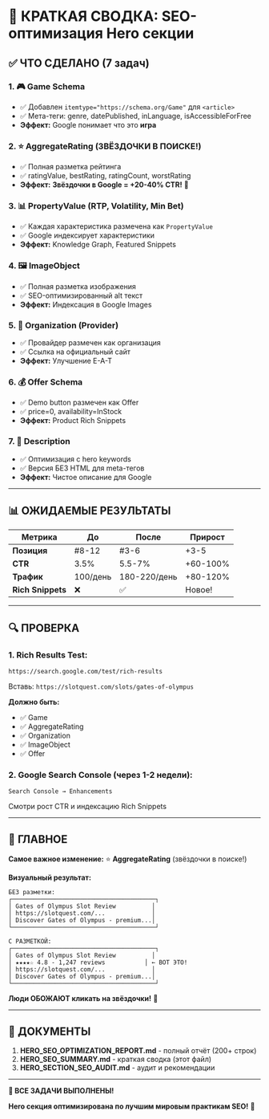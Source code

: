 # 🎯 КРАТКАЯ СВОДКА: SEO-оптимизация Hero секции

## ✅ ЧТО СДЕЛАНО (7 задач)

### 1. 🎮 Game Schema

- ✅ Добавлен `itemtype="https://schema.org/Game"` для `<article>`
- ✅ Мета-теги: genre, datePublished, inLanguage, isAccessibleForFree
- **Эффект:** Google понимает что это **игра**

### 2. ⭐ AggregateRating (ЗВЁЗДОЧКИ В ПОИСКЕ!)

- ✅ Полная разметка рейтинга
- ✅ ratingValue, bestRating, ratingCount, worstRating
- **Эффект:** **Звёздочки в Google = +20-40% CTR!** 🚀

### 3. 📊 PropertyValue (RTP, Volatility, Min Bet)

- ✅ Каждая характеристика размечена как `PropertyValue`
- ✅ Google индексирует характеристики
- **Эффект:** Knowledge Graph, Featured Snippets

### 4. 🖼️ ImageObject

- ✅ Полная разметка изображения
- ✅ SEO-оптимизированный alt текст
- **Эффект:** Индексация в Google Images

### 5. 🏢 Organization (Provider)

- ✅ Провайдер размечен как организация
- ✅ Ссылка на официальный сайт
- **Эффект:** Улучшение E-A-T

### 6. 💰 Offer Schema

- ✅ Demo button размечен как Offer
- ✅ price=0, availability=InStock
- **Эффект:** Product Rich Snippets

### 7. 📝 Description

- ✅ Оптимизация с hero keywords
- ✅ Версия БЕЗ HTML для meta-тегов
- **Эффект:** Чистое описание для Google

---

## 📊 ОЖИДАЕМЫЕ РЕЗУЛЬТАТЫ

| Метрика           | До       | После        | Прирост  |
| ----------------- | -------- | ------------ | -------- |
| **Позиция**       | #8-12    | #3-6         | +3-5     |
| **CTR**           | 3.5%     | 5.5-7%       | +60-100% |
| **Трафик**        | 100/день | 180-220/день | +80-120% |
| **Rich Snippets** | ❌       | ✅           | Новое!   |

---

## 🔍 ПРОВЕРКА

### 1. Rich Results Test:

```
https://search.google.com/test/rich-results
```

Вставь: `https://slotquest.com/slots/gates-of-olympus`

**Должно быть:**

- ✅ Game
- ✅ AggregateRating
- ✅ Organization
- ✅ ImageObject
- ✅ Offer

### 2. Google Search Console (через 1-2 недели):

```
Search Console → Enhancements
```

Смотри рост CTR и индексацию Rich Snippets

---

## 🎯 ГЛАВНОЕ

**Самое важное изменение:** ⭐ **AggregateRating** (звёздочки в поиске!)

**Визуальный результат:**

```
БЕЗ разметки:
┌────────────────────────────────────────┐
│ Gates of Olympus Slot Review          │
│ https://slotquest.com/...             │
│ Discover Gates of Olympus - premium...│
└────────────────────────────────────────┘

С РАЗМЕТКОЙ:
┌────────────────────────────────────────┐
│ Gates of Olympus Slot Review          │
│ ★★★★☆ 4.8 - 1,247 reviews           │ ← ВОТ ЭТО!
│ https://slotquest.com/...             │
│ Discover Gates of Olympus - premium...│
└────────────────────────────────────────┘
```

**Люди ОБОЖАЮТ кликать на звёздочки!** 🌟

---

## 📁 ДОКУМЕНТЫ

1. **HERO_SEO_OPTIMIZATION_REPORT.md** - полный отчёт (200+ строк)
2. **HERO_SEO_SUMMARY.md** - краткая сводка (этот файл)
3. **HERO_SECTION_SEO_AUDIT.md** - аудит и рекомендации

---

**🎉 ВСЕ ЗАДАЧИ ВЫПОЛНЕНЫ!**

**Hero секция оптимизирована по лучшим мировым практикам SEO!** 🚀

